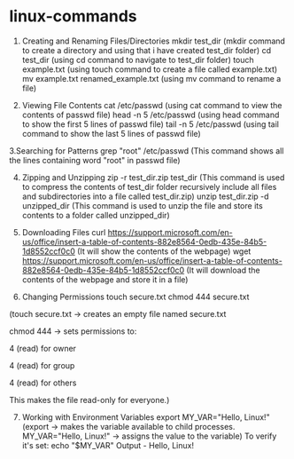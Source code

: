 # linux-commands

1.  Creating and Renaming Files/Directories
mkdir test_dir (mkdir command to create a directory and using that i have created test_dir folder)
cd test_dir (using cd command to navigate to test_dir folder)
touch example.txt (using touch command to create a file called example.txt)
mv example.txt renamed_example.txt (using mv command to rename a file)

2. Viewing File Contents
cat /etc/passwd (using cat command to view the contents of passwd file)
head -n 5 /etc/passwd (using head command to show the first 5 lines of passwd file)
tail -n 5 /etc/passwd (using tail command to show the last 5 lines of passwd file)

3.Searching for Patterns
grep "root" /etc/passwd (This command shows all the lines containing word "root" in passwd file)

4. Zipping and Unzipping
zip -r test_dir.zip test_dir (This command is used to compress the contents of test_dir folder recursively include all files and subdirectories into a file called test_dir.zip)
unzip test_dir.zip -d unzipped_dir (This command is used to unzip the file and store its contents to a folder called unzipped_dir)

5. Downloading Files
curl https://support.microsoft.com/en-us/office/insert-a-table-of-contents-882e8564-0edb-435e-84b5-1d8552ccf0c0 (It will show the contents of the webpage)
wget https://support.microsoft.com/en-us/office/insert-a-table-of-contents-882e8564-0edb-435e-84b5-1d8552ccf0c0 (It will download the contents of the webpage and store it in a file)

6. Changing Permissions
touch secure.txt
chmod 444 secure.txt

(touch secure.txt → creates an empty file named secure.txt

chmod 444 → sets permissions to:

4 (read) for owner

4 (read) for group

4 (read) for others

This makes the file read-only for everyone.)

7. Working with Environment Variables
export MY_VAR="Hello, Linux!" (export → makes the variable available to child processes. MY_VAR="Hello, Linux!" → assigns the value to the variable)
To verify it's set:
echo "$MY_VAR"
Output - Hello, Linux!





